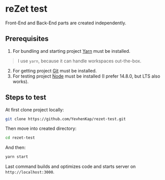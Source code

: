 # reZet test

Front-End and Back-End parts are created independently.

## Prerequisites

1. For bundling and starting project [Yarn](https://yarnpkg.com/) must be installed.

> I use `yarn`, because it can handle workspaces out-the-box.

2. For getting project [Git](https://git-scm.com/) must be installed.
3. For testing project [Node](https://nodejs.org/en/) must be installed (I prefer 14.8.0, but LTS also works).

## Steps to test

At first clone project locally:

```sh
git clone https://github.com/YevhenKap/rezet-test.git
```

Then move into created directory:

```sh
cd rezet-test
```

And then:

```sh
yarn start
```

Last command builds and optimizes code and starts server on `http://localhost:3000`.